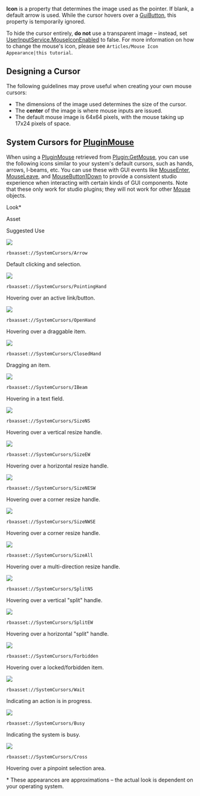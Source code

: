 **Icon** is a property that determines the image used as the pointer. If blank, a default arrow is used. While the cursor hovers over a [GuiButton](https://developer.roblox.com/en-us/api-reference/class/GuiButton), this property is temporarily ignored.

To hide the cursor entirely, **do not** use a transparent image – instead, set [UserInputService.MouseIconEnabled](https://developer.roblox.com/en-us/api-reference/property/UserInputService/MouseIconEnabled) to false. For more information on how to change the mouse's icon, please see `Articles/Mouse Icon Appearance|this tutorial`.

Designing a Cursor
------------------

The following guidelines may prove useful when creating your own mouse cursors:

*   The dimensions of the image used determines the size of the cursor.
*   The **center** of the image is where mouse inputs are issued.
*   The default mouse image is 64x64 pixels, with the mouse taking up 17x24 pixels of space.

System Cursors for [PluginMouse](https://developer.roblox.com/en-us/api-reference/class/PluginMouse)
----------------------------------------------------------------------------------------------------

When using a [PluginMouse](https://developer.roblox.com/en-us/api-reference/class/PluginMouse) retrieved from [Plugin:GetMouse](https://developer.roblox.com/en-us/api-reference/function/Plugin/GetMouse), you can use the following icons similar to your system's default cursors, such as hands, arrows, I-beams, etc. You can use these with GUI events like [MouseEnter](https://developer.roblox.com/en-us/api-reference/event/GuiObject/MouseEnter), [MouseLeave](https://developer.roblox.com/en-us/api-reference/event/GuiObject/MouseLeave), and [MouseButton1Down](https://developer.roblox.com/en-us/api-reference/event/GuiButton/MouseButton1Down) to provide a consistent studio experience when interacting with certain kinds of GUI components. Note that these only work for studio plugins; they will not work for other [Mouse](https://developer.roblox.com/en-us/api-reference/class/Mouse) objects.

Look\*

Asset

Suggested Use

![](https://developer.roblox.com/assets/blt4482654ef91a9008/Mouse-Icon-Pointer.png)

`rbxasset://SystemCursors/Arrow`

Default clicking and selection.

![](https://developer.roblox.com/assets/bltc2bdf42fc1ed250d/Mouse-Icon-PointingHand.png)

`rbxasset://SystemCursors/PointingHand`

Hovering over an active link/button.

![](https://developer.roblox.com/assets/blt9a60df866240a5e9/Mouse-Icon-OpenHand.png)

`rbxasset://SystemCursors/OpenHand`

Hovering over a draggable item.

![](https://developer.roblox.com/assets/blte5d3e06e06fab88c/Mouse-Icon-GrabbingHand.png)

`rbxasset://SystemCursors/ClosedHand`

Dragging an item.

![](https://developer.roblox.com/assets/blt79a362eb3c601381/Mouse-Icon-IBeam.png)

`rbxasset://SystemCursors/IBeam`

Hovering in a text field.

![](https://developer.roblox.com/assets/blt47428ee42664d002/Mouse-Icon-ResizeNS.png)

`rbxasset://SystemCursors/SizeNS`

Hovering over a vertical resize handle.

![](https://developer.roblox.com/assets/blt3f97374ddb823581/Mouse-Icon-ResizeEW.png)

`rbxasset://SystemCursors/SizeEW`

Hovering over a horizontal resize handle.

![](https://developer.roblox.com/assets/blt893bc2edd5c09e54/Mouse-Icon-ResizeNESW.png)

`rbxasset://SystemCursors/SizeNESW`

Hovering over a corner resize handle.

![](https://developer.roblox.com/assets/blt07969d143abbdc1d/Mouse-Icon-ResizeNWSE.png)

`rbxasset://SystemCursors/SizeNWSE`

Hovering over a corner resize handle.

![](https://developer.roblox.com/assets/blt4edcc341574209f2/Mouse-Icon-ResizeAll.png)

`rbxasset://SystemCursors/SizeAll`

Hovering over a multi-direction resize handle.

![](https://developer.roblox.com/assets/blt2c229bc59095b65b/Mouse-Icon-ResizeSplitV.png)

`rbxasset://SystemCursors/SplitNS`

Hovering over a vertical "split" handle.

![](https://developer.roblox.com/assets/blt55e74af96d16bf13/Mouse-Icon-ResizeSplitH.png)

`rbxasset://SystemCursors/SplitEW`

Hovering over a horizontal "split" handle.

![](https://developer.roblox.com/assets/blte2400cb5f4fbf76b/Mouse-Icon-Forbidden.png)

`rbxasset://SystemCursors/Forbidden`

Hovering over a locked/forbidden item.

![](https://developer.roblox.com/assets/bltde507fd6476b6cd3/Mouse-Icon-Wait.png)

`rbxasset://SystemCursors/Wait`

Indicating an action is in progress.

![](https://developer.roblox.com/assets/bltae7412bfdbad51d1/Mouse-Icon-Busy.png)

`rbxasset://SystemCursors/Busy`

Indicating the system is busy.

![](https://developer.roblox.com/assets/blt512ea5431f8546e6/Mouse-Icon-Crosshair.png)

`rbxasset://SystemCursors/Cross`

Hovering over a pinpoint selection area.

\* These appearances are approximations – the actual look is dependent on your operating system.